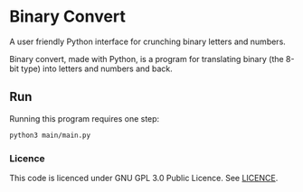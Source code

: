 # Binary Convert
A user friendly Python interface for crunching binary letters and numbers.

Binary convert, made with Python, is a program for translating binary (the 8-bit type) into letters and numbers and back.
## Run
Running this program requires one step:
```bash
python3 main/main.py
```
### Licence
This code is licenced under GNU GPL 3.0 Public Licence.
See [LICENCE](https://github.com/web-coder-of-rpi/BinaryConvert/blob/main/LICENSE).
